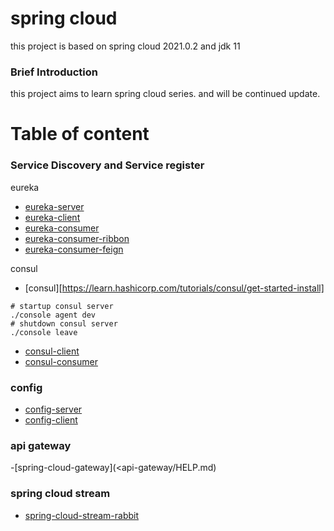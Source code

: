 # spring cloud 

this project is based on spring cloud 2021.0.2 and jdk 11

### Brief Introduction

this project aims to learn spring cloud series. and will be continued update.

# Table of content

### Service Discovery and Service register

eureka

- [eureka-server](eureka-server/HELP.md)
- [eureka-client](eureka-client/HELP.md)
- [eureka-consumer](eureka-consumer/HELP.md)
- [eureka-consumer-ribbon](eureka-consumer-ribbon/HELP.md)
- [eureka-consumer-feign](eureka-consumer-feign/HELP.md)

consul

- [consul][https://learn.hashicorp.com/tutorials/consul/get-started-install]

```shell
# startup consul server
./console agent dev
# shutdown consul server
./console leave

```

- [consul-client](consul-client/HELP.md)
- [consul-consumer](consul-consumer/HELP.md)



### config 

- [config-server](config-server/HELP.md)
- [config-client](config-client/HELP.md)


### api gateway
 -[spring-cloud-gateway](<api-gateway/HELP.md)

### spring cloud stream

 - [spring-cloud-stream-rabbit](stream-rabbit/HELP.md)
